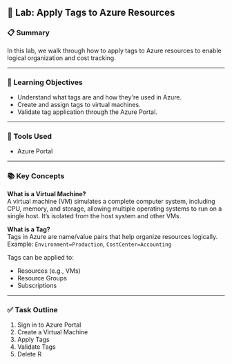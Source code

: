 ## 🧪 Lab: Apply Tags to Azure Resources

### 📋 Summary
In this lab, we walk through how to apply tags to Azure resources to enable logical organization and cost tracking.

---

### 🎯 Learning Objectives
- Understand what tags are and how they're used in Azure.
- Create and assign tags to virtual machines.
- Validate tag application through the Azure Portal.

---

### 🧰 Tools Used
- Azure Portal

---

### 📚 Key Concepts

**What is a Virtual Machine?**  
A virtual machine (VM) simulates a complete computer system, including CPU, memory, and storage, allowing multiple operating systems to run on a single host. It’s isolated from the host system and other VMs.

**What is a Tag?**  
Tags in Azure are name/value pairs that help organize resources logically.  
Example: `Environment=Production`, `CostCenter=Accounting`

Tags can be applied to:
- Resources (e.g., VMs)
- Resource Groups
- Subscriptions

---

### ✅ Task Outline
1. Sign in to Azure Portal  
2. Create a Virtual Machine  
3. Apply Tags  
4. Validate Tags  
5. Delete R
